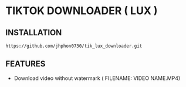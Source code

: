 # TIKTOK DOWNLOADER ( LUX )

## INSTALLATION

```
https://github.com/jhphon0730/tik_lux_downloader.git
```

## FEATURES 
* Download video without watermark ( FILENAME: VIDEO NAME.MP4)
